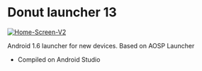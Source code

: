 # Donut launcher 13

<a href="https://ibb.co/Rg7DPqd"><img src="https://i.ibb.co/ZfNMK07/Home-Screen-V2.png" alt="Home-Screen-V2" border="0"></a>

Android 1.6 launcher for new devices.
Based on AOSP Launcher

+	Compiled on Android Studio
